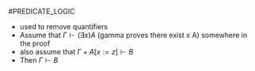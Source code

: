 #PREDICATE_LOGIC 
- used to remove quantifiers
- Assume that $\Gamma \vdash(\exists x)A$   (gamma proves there exist x A) somewhere in the proof
- also assume that $\Gamma + A[x:=z]\vdash B$   
- Then $\Gamma \vdash B$ 